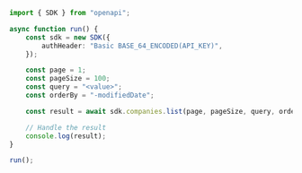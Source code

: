 <!-- Start SDK Example Usage [usage] -->
```typescript
import { SDK } from "openapi";

async function run() {
    const sdk = new SDK({
        authHeader: "Basic BASE_64_ENCODED(API_KEY)",
    });

    const page = 1;
    const pageSize = 100;
    const query = "<value>";
    const orderBy = "-modifiedDate";

    const result = await sdk.companies.list(page, pageSize, query, orderBy);

    // Handle the result
    console.log(result);
}

run();

```
<!-- End SDK Example Usage [usage] -->